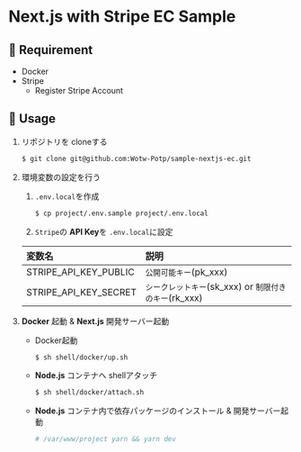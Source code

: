 # **Next.js** with **Stripe** EC Sample

## :memo: Requirement
- Docker
- Stripe
   - Register Stripe Account

## :wrench: Usage
1. リポジトリを cloneする
   ```sh
   $ git clone git@github.com:Wotw-Potp/sample-nextjs-ec.git
   ```

2. 環境変数の設定を行う
   1. `.env.local`を作成
      ```sh
      $ cp project/.env.sample project/.env.local
      ```

   2. `Stripe`の **API Key**を `.env.local`に設定

     |変数名|説明|
     |:--|:--|
     |STRIPE_API_KEY_PUBLIC|`公開可能キー`(pk_xxx)|
     |STRIPE_API_KEY_SECRET|`シークレットキー`(sk_xxx) or `制限付きのキー`(rk_xxx)|

3. **Docker** 起動 & **Next.js** 開発サーバー起動
   - Docker起動
      ```sh
      $ sh shell/docker/up.sh
      ```

   - **Node.js** コンテナへ shellアタッチ
      ```sh
      $ sh shell/docker/attach.sh
      ```

   - **Node.js** コンテナ内で依存パッケージのインストール & 開発サーバー起動
      ```sh
      # /var/www/project yarn && yarn dev
      ```
